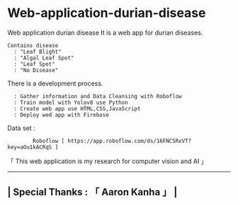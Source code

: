 # Web-application-durian-disease
Web application durian disease
  It is a web app for durian diseases. 
    
    Contains disease
      : "Leaf Blight"
      : "Algal Leaf Spot"
      : "Leaf Spot"
      : "No Disease"
      
  There is a development process.
  
      : Gather information and Data Cleansing with Roboflow
      : Train model with Yolov8 use Python
      : Create web app use HTML,CSS,JavaScript 
      : Deploy wed app with Firebase

Data set :

            Roboflow [ https://app.roboflow.com/ds/16FNCSRxVT?key=aOu1kACRqS ]

「 This web application is my research for computer vision and AI 」


------------------------------------------------------------------------------
|                  Special Thanks : 「  Aaron Kanha  」                       |
------------------------------------------------------------------------------

